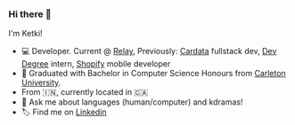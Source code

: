### Hi there 👋

I'm Ketki!

- 💻 Developer. Current @ [Relay](https://relayfi.com/), Previously: [Cardata](https://cardata.co/) fullstack dev, [Dev Degree](https://devdegree.ca/) intern, [Shopify](https://devdegree.ca/) mobile developer
- 🌱 Graduated with Bachelor in Computer Science Honours from [Carleton University](https://carleton.ca/).
- From 🇮🇳, currently located in 🇨🇦
- 📮 Ask me about languages (human/computer) and kdramas!
- 🏷 Find me on [Linkedin](https://ca.linkedin.com/in/ketki-panse)

<!--
**ksp2001/ksp2001** is a ✨ _special_ ✨ repository because its `README.md` (this file) appears on your GitHub profile.

Here are some ideas to get you started:

- 🔭 I’m currently working on ...
- 🌱 I’m currently learning ...
- 👯 I’m looking to collaborate on ...
- 🤔 I’m looking for help with ...
- 💬 Ask me about ...
- 📫 How to reach me: ...
- 😄 Pronouns: ...
- ⚡ Fun fact: ...
-->
